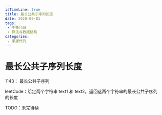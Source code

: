 ```yaml
---
isTimeLine: true
title: 最长公共子序列长度
date: 2020-09-01
tags:
 - 手撕代码
 - 算法与数据结构
categories:
 - 手撕代码
---
```

# 最长公共子序列长度

<leetcode href="https://leetcode-cn.com/problems/longest-common-subsequence/">1143： 最长公共子序列</leetcode>

leetCode：给定两个字符串 text1 和 text2，返回这两个字符串的最长公共子序列的长度

TODO：未完待续

<comment/>
<tongji/>